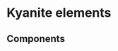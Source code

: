 <!--
    Keep to the rules:
    -
    Keep the images under _images.
    If you mention an existing element - make a link to its article.
    If you mention an existing element with no article - make a TODO.
    Fix any missing references found throughout your work
    -
    Remove this comment from the resulting page.
-->

# Kyanite elements

[//]: # (TODO Add short group description.)

## Components

[//]: # (TODO List all the components belonging to the group in form of links to their articles)
